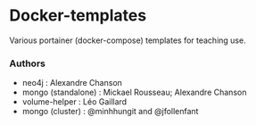 # Docker-templates
Various portainer (docker-compose) templates for teaching use.

### Authors
 - neo4j : Alexandre Chanson
 - mongo (standalone) : Mickael Rousseau; Alexandre Chanson
 - volume-helper : Léo Gaillard
 - mongo (cluster) : @minhhungit and @jfollenfant 
